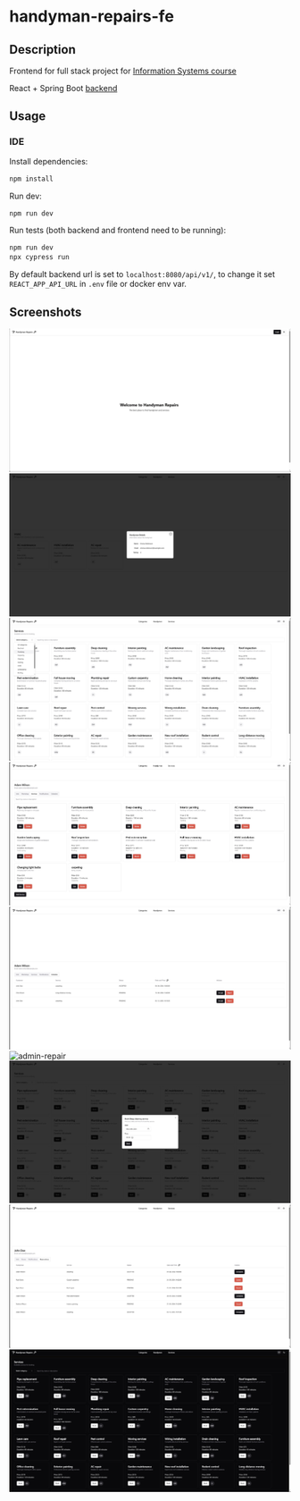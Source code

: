 # handyman-repairs-fe

## Description

Frontend for full stack project for [Information Systems course](https://www.fer.unizg.hr/en/course/infsys)


React + Spring Boot [backend](https://github.com/Theanko1412/handyman-repairs)


## Usage

### IDE

Install dependencies:
```bash
npm install
```

Run dev:
```bash
npm run dev
```

Run tests (both backend and frontend need to be running):
```bash
npm run dev
npx cypress run
```


By default backend url is set to ```localhost:8080/api/v1/```, to change it set ```REACT_APP_API_URL``` in ```.env``` file or docker env var.


## Screenshots
![home](./support/screenshots/home-page.jpg)
![handymen](./support/screenshots/handyman.jpg)
![services](./support/screenshots/services.jpg)
![admin-services](./support/screenshots/admin-services.jpg)
![admin-schedule](./support/screenshots/schedule.jpg)
![admin-repair](./support/screenshots/repair.jpg)
![user-booking](./support/screenshots/userbook.jpg)
![user-schedule](./support/screenshots/userschedule.jpg)
![services-dark](./support/screenshots/services-dark.jpg)